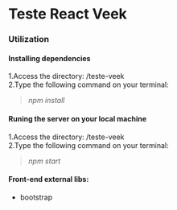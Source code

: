# Teste React Veek

### Utilization

#### Installing dependencies

1.Access the directory: /teste-veek <br/>
2.Type the following command on your terminal:
><em>npm install</em>

#### Runing the server on your local machine

1.Access the directory: /teste-veek <br/>
2.Type the following command on your terminal:
><em>npm start</em>

#### Front-end external libs:
 - bootstrap
